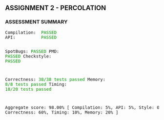</p><h2>ASSIGNMENT 2 - PERCOLATION</h2>
</p><h3>ASSESSMENT SUMMARY</h3>
<pre>
Compilation:  <font color="#009900">PASSED</font>
API:          <font color="#009900">PASSED</font>

SpotBugs:     <font color="#009900">PASSED</font>
PMD:          <font color="#009900">PASSED</font>
Checkstyle:   <font color="#009900">PASSED</font>

Correctness:  <font color="#009900">38/38 tests passed</font>
Memory:       <font color="#009900">8/8 tests passed</font>
Timing:       <font color="#109900">18/20 tests passed</font>

Aggregate score: 98.00%
[ Compilation: 5%, API: 5%, Style: 0%, Correctness: 60%, Timing: 10%, Memory: 20% ]
</pre>

<br><br>

